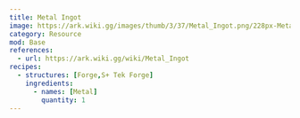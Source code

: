 ```yaml
---
title: Metal Ingot
image: https://ark.wiki.gg/images/thumb/3/37/Metal_Ingot.png/228px-Metal_Ingot.png
category: Resource
mod: Base
references:
  - url: https://ark.wiki.gg/wiki/Metal_Ingot
recipes: 
  - structures: [Forge,S+ Tek Forge]
    ingredients: 
      - names: [Metal]
        quantity: 1
---
```

